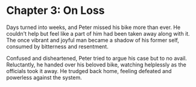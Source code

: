 # Chapter 3: On Loss

Days turned into weeks, and Peter missed his bike more than ever. He couldn't help but feel like a part of him had been taken away along with it. The once vibrant and joyful man became a shadow of his former self, consumed by bitterness and resentment.

Confused and disheartened, Peter tried to argue his case but to no avail. Reluctantly, he handed over his beloved bike, watching helplessly as the officials took it away. He trudged back home, feeling defeated and powerless against the system.

